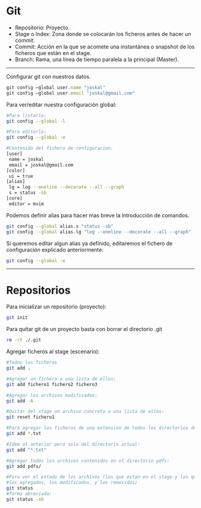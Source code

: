 # Git
* Repositorio: Proyecto.
* Stage o Index: Zona donde se colocar&aacute;n los ficheros antes de hacer un commit.
* Commit: Acci&oacute;n en la que se acomete una instant&aacute;nea o snapshot de los ficheros que est&aacute;n en el stage.
* Branch: Rama, una l&iacute;nea de tiempo paralela a la principal (Master).
- - -
Configurar git con nuestros datos.
```javascript
git config —global user.name "joskal"
git config —global user.email "joskal@gmail.com"
```
Para ver/editar nuestra configuraci&oacute;n global:
```bash
#Para listarlo:
git config --global -l

#Para editarlo:
git config --global -e

#Contenido del fichero de configuracion.
[user]
 name = joskal
 email = joskal@gmail.com
[color]
 ui = true
[alias]
 lg = log --oneline --decorate --all --graph
 s = status -sb
[core]
 editor = mvim
```

Podemos definir alias para hacer mas breve la introducción de comandos.
```bash
git config --global alias.s "status -sb"
git config --global alias.lg "log --oneline --decorate --all --graph"
```

Si queremos editar algun alias ya definido, editaremos el fichero de configuraci&oacute;n explicado anteriormente:
```bash
git config --global -e
```
---

# Repositorios
Para inicializar un repositorio (proyecto):
```bash
git init
```
Para quitar git de un proyecto basta con borrar el directorio .git
```bash
rm -rf ./.git
```
Agregar ficheros al stage (escenario):
```bash
#Todos los ficheros
git add .

#Agregar un fichero o una lista de ellos:
git add fichero1 fichero2 fichero3

#Agregar los archivos modificados:
git add -A

#Quitar del stage un archivo concreto o una lista de ellos:
git reset fichero1

#Para agregar los ficheros de una extension de todos los directorios del proyecto:
git add *.txt

#Idem al anterior pero solo del directorio actual:
git add "*.txt"

#Agregar todos los archivos contenidos en el directorio pdfs:
git add pdfs/

#Para ver el estado de los archivos (los que estan en el stage y los que no,
#los agregados, los modificados, y los removidos)
git status
#forma abreviada:
git status -sb
```
